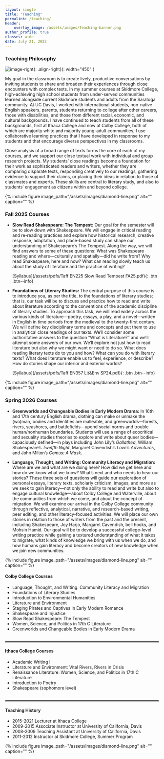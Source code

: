 ```yaml
---
layout: single
title: "Teaching"
permalink: /teaching/
header:
    overlay_image: /assets/images/Teaching-banner.png
author_profile: true
classes: wide
date: July 21, 2022
---
```


### Teaching Philosophy

![image-right](/assets/images/20140509_dyani_taff_5060.jpg){: .align-right}{: width="450" }

My goal in the classroom is to create lively, productive conversations by inviting students to share and broaden their experiences through close encounters with complex texts. In my summer courses at Skidmore College, high-achieving high school students from under-served communities learned alongside current Skidmore students and adults from the Saratoga community. At UC Davis, I worked with international students, non-native English speakers, parents, students returning to college after other careers, those with disabilities, and those from different racial, economic, and cultural backgrounds. I have continued to teach students from all of these backgrounds, first at Ithaca College and now at Colby College, both of which are majority white and majority young-adult communities; I use collaborative learning practices that I have developed in response to my students and that encourage diverse perspectives in my classrooms.

Close analysis of a broad range of texts forms the core of each of my courses, and we support our close textual work with individual and group research projects. My students’ close readings become a foundation for their work as sophisticated readers and writers, whether they are comparing disparate texts, responding creatively to our readings, gathering evidence to support their claims, or placing their ideas in relation to those of classmates and experts. These skills are central to literary study, and also to students’ engagement as citizens within and beyond college.

{% include figure image_path="/assets/images/diamond-line.png" alt="" caption="" %}

### Fall 2025 Courses 

- **Slow Read Shakespeare: The Tempest:** Our goal for the semester will be to slow down with Shakespeare. We will engage in critical reading and re-reading practices and explore how historical research, creative response, adaptation, and place-based study can shape our understanding of Shakespeare’s The Tempest. Along the way, we will find answers to some of these questions: What was Shakespeare reading and where—culturally and spatially—did he write from? Why read Shakespeare, here and now? What can reading slowly teach us about the study of literature and the practice of writing?


     [Syllabus](/assets/pdfs/Taff EN225 Slow Read Tempest FA25.pdf){: .btn .btn--info}


- **Foundations of Literary Studies:** The central purpose of this course is to introduce you, as per the title, to the foundations of literary studies; that is, our task will be to discuss and practice how to read and write about literature according to the conventions of the academic discipline of literary studies. To approach this task, we will read widely across the various kinds of literature—poetry, essays, a play, and a novel—written in English in time periods from the medieval to the twenty-first century. We will define key disciplinary terms and concepts and put them to use in analytical close readings of our texts. We’ll consider some authoritative answers to the question “What is Literature?” and we’ll attempt some answers of our own. We’ll explore not just how to read literature but also why we might want or need to do so. What does reading literary texts do to you and how? What can you do with literary texts? What does literature enable us to feel, experience, or describe? How do stories shape our interior and exterior worlds?


     [Syllabus](/assets/pdfs/Taff EN357 Lit&Env SP24.pdf){: .btn .btn--info}


{% include figure image_path="/assets/images/diamond-line.png" alt="" caption="" %}

### Spring 2026 Courses

- **Greenworlds and Changeable Bodies in Early Modern Drama:** In 16th and 17th century English drama, clothing can make or unmake the (wo)man, bodies and identities are malleable, and greenworlds—forests, rivers, seashores, and battlefields—upend social norms and trouble human/nonhuman boundaries. Students will use a range of ecocritical and sexuality studies theories to explore and write about queer bodies—capaciously defined—in plays including John Lily’s *Gallathea*, William Shakespeare’s *Twelfth Night*, Margaret Cavendish’s *Love’s Adventures*, and John Milton’s *Comus: A Mask*.

- **Language, Thought, and Writing: Community Literacy and Migration:** Where are we and what are we doing here? How did we get here and how do we know what we know? What’s next and who needs to hear our stories? These three sets of questions will guide our exploration of personal essays, literary texts, scholarly criticism, images, and more as we seek to gain literacy—not only the ability to read and write but also to engage cultural knowledge—about Colby College and Waterville, about the communities from which we come, and about the concept of migration. We will examine our arrival in the Colby College community through reflective, analytical, narrative, and research-based writing, peer editing, and other literacy-focused activities. We will place our own stories in relation to those of writers from the past and the present, including Shakespeare, Joy Harjo, Margaret Cavendish, bell hooks, and Mohsin Hamid. Our goal will be to develop a successful college-level writing practice while gaining a textured understanding of what it takes to migrate, what kinds of knowledge we bring with us when we do, and how humans gain literacy and become creators of new knowledge when we join new communities.

{% include figure image_path="/assets/images/diamond-line.png" alt="" caption="" %}

#### Colby College Courses

- Language, Thought, and Writing: Community Literacy and Migration
- Foundations of Literary Studies
- Introduction to Environmental Humanities
- Literature and Environment
- Staging Pirates and Captives in Early Modern Romance
- Shakespeare and Injustice
- Slow Read Shakespeare: The Tempest
- Women, Science, and Politics in 17th C Literature
- Greenworlds and Changeable Bodies in Early Modern Drama
<br/><br/>

<hr style="border:2px solid gray">

#### Ithaca College Courses

- Academic Writing I
- Literature and Environment: Vital Rivers, Rivers in Crisis
- Renaissance Literature: Women, Science, and Politics in 17th C Literature
- Introduction to Poetry
- Shakespeare (sophomore level) 
<br/><br/> 

<hr style="border:2px solid gray">

#### Teaching History

- 2015-2021 Lecturer at Ithaca College
- 2009-2015 Associate Instructor at University of California, Davis
- 2008-2009 Teaching Assistant at University of California, Davis
- 2011-2012 Instructor at Skidmore College, Summer Program

{% include figure image_path="/assets/images/diamond-line.png" alt="" caption="" %}     
